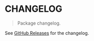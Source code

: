 # CHANGELOG

> Package changelog.

See [GitHub Releases](https://github.com/stdlib-js/utils-define-memoized-property/releases) for the changelog.
